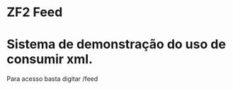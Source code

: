 ZF2 Feed
==============
Sistema de demonstração do uso de consumir xml.
==============
Para acesso basta digitar /feed